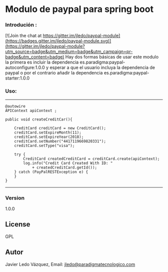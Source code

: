 # Modulo de paypal para spring boot
### Introdución :

[![Join the chat at https://gitter.im/jledo/paypal-module](https://badges.gitter.im/jledo/paypal-module.svg)](https://gitter.im/jledo/paypal-module?utm_source=badge&utm_medium=badge&utm_campaign=pr-badge&utm_content=badge)
Hay dos formas básicas de usar este modulo la primera es incluir la 
dependencia es.paradigma:paypal-autoconfigure:1.0.0 y esperar a que 
el usuario incluya la dependencia de paypal o por el contrario añadir
la dependencia es.paradigma:paypal-starter:1.0.0 

### Uso:
---
	
	@autowire
	APIContext apiContext ;
	
	public void createCreditCar(){
	
		CreditCard creditCard = new CreditCard();
		creditCard.setExpireMonth(11);
		creditCard.setExpireYear(2018);
		creditCard.setNumber("4417119669820331");
		creditCard.setType("visa");
		
		try {
			CreditCard createdCreditCard = creditCard.create(apiContext);
			log.info("Credit Card Created With ID: "
				+ createdCreditCard.getId());
		} catch (PayPalRESTException e) {
		}
	}
---

### Version
1.0.0

License
----
GPL

Autor
----
Javier Ledo Vázquez, Email: <jledo@paradigmatecnologico.com>


